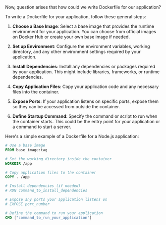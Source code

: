 Now, question arises that how could we write Dockerfile for our application?

To write a Dockerfile for your application, follow these general steps:

1. **Choose a Base Image**: Select a base image that provides the runtime environment for your application. You can choose from official images on Docker Hub or create your own base image if needed.


2. **Set up Environment**: Configure the environment variables, working directory, and any other environment settings required by your application.

4. **Install Dependencies**: Install any dependencies or packages required by your application. This might include libraries, frameworks, or runtime dependencies.

5. **Copy Application Files**: Copy your application code and any necessary files into the container.

6. **Expose Ports**: If your application listens on specific ports, expose them so they can be accessed from outside the container.

7. **Define Startup Command**: Specify the command or script to run when the container starts. This could be the entry point for your application or a command to start a server.

Here's a simple example of a Dockerfile for a Node.js application:

```Dockerfile
# Use a base image
FROM base_image:tag

# Set the working directory inside the container
WORKDIR /app

# Copy application files to the container
COPY . /app

# Install dependencies (if needed)
# RUN command_to_install_dependencies

# Expose any ports your application listens on
# EXPOSE port_number

# Define the command to run your application
CMD ["command_to_run_your_application"]

```

